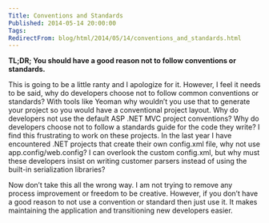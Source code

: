 ```yaml
---
Title: Conventions and Standards
Published: 2014-05-14 20:00:00
Tags:
RedirectFrom: blog/html/2014/05/14/conventions_and_standards.html
---
```


**TL;DR; You should have a good reason not to follow conventions or standards.**

This is going to be a little ranty and I apologize for it. However, I feel it needs to be said, why do developers choose not to follow common conventions or standards? With tools like Yeoman why wouldn’t you use that to generate your project so you would have a conventional project layout. Why do developers not use the default ASP .NET MVC project conventions? Why do developers choose not to follow a standards guide for the code they write? I find this frustrating to work on these projects. In the last year I have encountered .NET projects that create their own config.xml file, why not use app.config/web.config? I can overlook the custom config.xml, but why must these developers insist on writing customer parsers instead of using the built-in serialization libraries?

Now don’t take this all the wrong way. I am not trying to remove any process improvement or freedom to be creative. However, if you don’t have a good reason to not use a convention or standard then just use it. It makes maintaining the application and transitioning new developers easier.